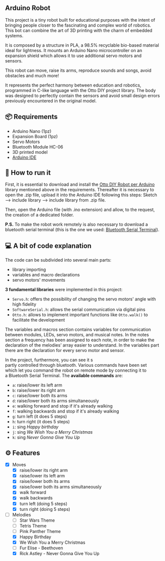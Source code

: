 ## Arduino Robot
This project is a tiny robot built for educational purposes with the intent of bringing people closer to the fascinating and complex world of robotics.
This bot can combine the art of 3D printing with the charm of embedded systems.

It is composed by a structure in PLA, a 98.5% recyclable bio-based material ideal for lightness.
It mounts an Arduino Nano microcontroller on an expansion shield which allows it to use additional servo motors and sensors.

This robot can move, raise its arms, reproduce sounds and songs, avoid obstacles and much more!

It represents the perfect harmony between education and robotics, programmed in C-like language with the Otto DIY project library.
The body was designed to perfectly contain the sensors and avoid small design errors previously encountered in the original model.


## 📦 Requirements
- Arduino Nano (1pz)
- Expansion Board (1pz)
- Servo Motors
- Bluetooth Module HC-06
- 3D printed model
- [Arduino IDE](https://www.arduino.cc/en/software)


## 🚀 How to run it
First, it is essential to download and install the [Otto DIY Robot per Arduino](https://github.com/OttoDIY/OttoDIYLib) library mentioned above in the requirements. Thereafter it is necessary to open the .zip file, upload it into the Arduino IDE following this steps: Sketch --> include library --> include library from .zip file.

Then, open the Arduino file (with .ino extension) and allow, to the request, the creation of a dedicated folder.

**P.S.** To make the robot work remotely is also necessary to download a bluetooth serial terminal (this is the one we used: [Bluetooth Serial Terminal](https://apps.microsoft.com/detail/9wzdncrdfst8?ocid=pdpshare&hl=en-us&gl=US)).


## 💻 A bit of code explanation
The code can be subdivided into several main parts:
- library importing
- variables and macro declarations
- servo motors' movements

**3 fundamental libraries** were implemented in this project:
- `Servo.h`: offers the possibility of changing the servo motors' angle with high fidelity
- `SoftwareSerial.h`: allows the serial communication via digital pins
- `Otto.h`: allows to implement important functions like `Otto.walk()` to facilitate the development

The variables and macros section contains variables for communication between modules, LEDs, servo motors, and musical notes.
In the notes section a frequency has been assigned to each note, in order to make the declaration of the melodies’ array easier to understand.
In the variables part there are the declaration for every servo motor and sensor.

In the project, furthermore, you can see it s partly controlled through bluetooth.
Various commands have been set which let you command the robot on remote mode by connecting it to a Bluetooth Serial Terminal.
The **available commands** are:
- `a`: raise/lower its left arm
- `b`: raise/lower its right arm
- `c`: raise/lower both its arms
- `d`: raise/lower both its arms simultaneously
- `e`: walking forward and stop if it's already walking
- `f`: walking backwards and stop if it's already walking
- `g`: turn left (it does 5 steps)
- `h`: turn right (it does 5 steps)
- `i`: sing *Happy birthday*
- `j`: sing *We Wish You a Merry Christmas*
- `k`: sing *Never Gonna Give You Up*

## ⚙️ Features
- [x] Moves
	- [x] raise/lower its right arm
	- [x] raise/lower its left arm
	- [x] raise/lower both its arms
	- [x] raise/lower both its arms simultaneously
	- [x] walk forward
	- [x] walk backwards
	- [x] turn left (doing 5 steps)
	- [x] turn right (doing 5 steps)
- [ ] Melodies
	- [ ] Star Wars Theme
	- [ ] Tetris Theme
	- [ ] Pink Panther Theme
	- [x] Happy Birthday
	- [x] We Wish You a Merry Christmas
	- [ ] Fur Elise - Beethoven
	- [x] Rick Astley - Never Gonna Give You Up